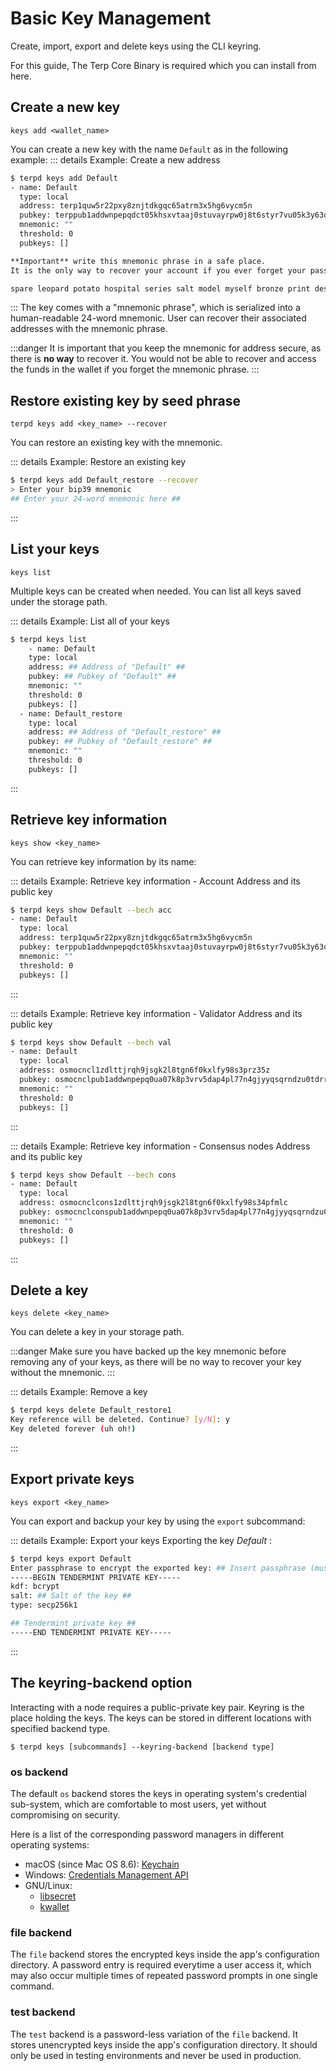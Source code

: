 # Basic Key Management

Create, import, export and delete keys using the CLI keyring. 

For this guide, The Terp Core Binary is required which you can install from here.

## Create a new key

```
keys add <wallet_name>
```

You can create a new key with the name `Default` as in the following example:
::: details Example: Create a new address

```bash
$ terpd keys add Default
- name: Default
  type: local
  address: terp1quw5r22pxy8znjtdkgqc65atrm3x5hg6vycm5n
  pubkey: terppub1addwnpepqdct05khsxvtaaj0stuvayrpw0j8t6styr7vu05k3y63d5540ftuz8x6tsq
  mnemonic: ""
  threshold: 0
  pubkeys: []

**Important** write this mnemonic phrase in a safe place.
It is the only way to recover your account if you ever forget your password.

spare leopard potato hospital series salt model myself bronze print despair please mutual rival battle lumber crater brain food artwork goose west talent ritual
```

:::
The key comes with a "mnemonic phrase", which is serialized into a human-readable 24-word mnemonic. User can recover their associated addresses with the mnemonic phrase.

:::danger
It is important that you keep the mnemonic for address secure, as there is **no way** to recover it. You would not be able to recover and access the funds in the wallet if you forget the mnemonic phrase.
:::

## Restore existing key by seed phrase

```
terpd keys add <key_name> --recover
```

You can restore an existing key with the mnemonic.

::: details Example: Restore an existing key

```bash
$ terpd keys add Default_restore --recover
> Enter your bip39 mnemonic
## Enter your 24-word mnemonic here ##
```

:::


## List your keys

```
keys list
```

Multiple keys can be created when needed. You can list all keys saved under the storage path.

::: details Example: List all of your keys

```bash
$ terpd keys list
    - name: Default
    type: local
    address: ## Address of "Default" ##
    pubkey: ## Pubkey of "Default" ##
    mnemonic: ""
    threshold: 0
    pubkeys: []
  - name: Default_restore
    type: local
    address: ## Address of "Default_restore" ##
    pubkey: ## Pubkey of "Default_restore" ##
    mnemonic: ""
    threshold: 0
    pubkeys: []
```

:::

## Retrieve key information

```
keys show <key_name>
```

You can retrieve key information by its name:

::: details Example: Retrieve key information - Account Address and its public key

```bash
$ terpd keys show Default --bech acc
- name: Default
  type: local
  address: terp1quw5r22pxy8znjtdkgqc65atrm3x5hg6vycm5n
  pubkey: terppub1addwnpepqdct05khsxvtaaj0stuvayrpw0j8t6styr7vu05k3y63d5540ftuz8x6tsq
  mnemonic: ""
  threshold: 0
  pubkeys: []
```

:::

::: details Example: Retrieve key information - Validator Address and its public key

```bash
$ terpd keys show Default --bech val
- name: Default
  type: local
  address: osmocncl1zdlttjrqh9jsgk2l8tgn6f0kxlfy98s3prz35z
  pubkey: osmocnclpub1addwnpepq0ua07k8p3vrv5dap4pl77n4gjyyqsqrndzu0tdrr60ddhfg6ah0ck5ad5l
  mnemonic: ""
  threshold: 0
  pubkeys: []
```

:::

::: details Example: Retrieve key information - Consensus nodes Address and its public key

```bash
$ terpd keys show Default --bech cons
- name: Default
  type: local
  address: osmocnclcons1zdlttjrqh9jsgk2l8tgn6f0kxlfy98s34pfmlc
  pubkey: osmocnclconspub1addwnpepq0ua07k8p3vrv5dap4pl77n4gjyyqsqrndzu0tdrr60ddhfg6ah0ch6kdrc
  mnemonic: ""
  threshold: 0
  pubkeys: []
```

:::


## Delete a key

```
keys delete <key_name>
```

You can delete a key in your storage path.

:::danger
Make sure you have backed up the key mnemonic before removing any of your keys, as there will be no way to recover your key without the mnemonic.
:::

::: details Example: Remove a key

```bash
$ terpd keys delete Default_restore1
Key reference will be deleted. Continue? [y/N]: y
Key deleted forever (uh oh!)
```

:::

## Export private keys

```
keys export <key_name>
```

You can export and backup your key by using the `export` subcommand:

::: details Example: Export your keys
Exporting the key _Default_ :

```bash
$ terpd keys export Default
Enter passphrase to encrypt the exported key: ## Insert passphrase (must be at least 8 characters)##
-----BEGIN TENDERMINT PRIVATE KEY-----
kdf: bcrypt
salt: ## Salt of the key ##
type: secp256k1

## Tendermint private key ##
-----END TENDERMINT PRIVATE KEY-----
```

:::

## The keyring-backend option
Interacting with a node requires a public-private key pair. Keyring is the place holding the keys. The keys can be stored in different locations with specified backend type. 
```
$ terpd keys [subcommands] --keyring-backend [backend type]
```
### os backend
The default `os` backend stores the keys in operating system's credential sub-system, which are comfortable to most users, yet without compromising on security. 

Here is a list of the corresponding password managers in different operating systems:
- macOS (since Mac OS 8.6): [Keychain](https://support.apple.com/en-gb/guide/keychain-access/welcome/mac)
- Windows: [Credentials Management API](https://docs.miosmosoft.com/en-us/windows/win32/secauthn/credentials-management)
- GNU/Linux:
  - [libsecret](https://gitlab.gnome.org/GNOME/libsecret)
  - [kwallet](https://api.kde.org/frameworks/kwallet/html/index.html)

### file backend
The `file` backend stores the encrypted keys inside the app's configuration directory. A password entry is required everytime a user access it, which may also occur multiple times of repeated password prompts in one single command.

### test backend
The `test` backend is a password-less variation of the `file` backend. It stores unencrypted keys inside the app's configuration directory. It should only be used in testing environments and never be used in production.